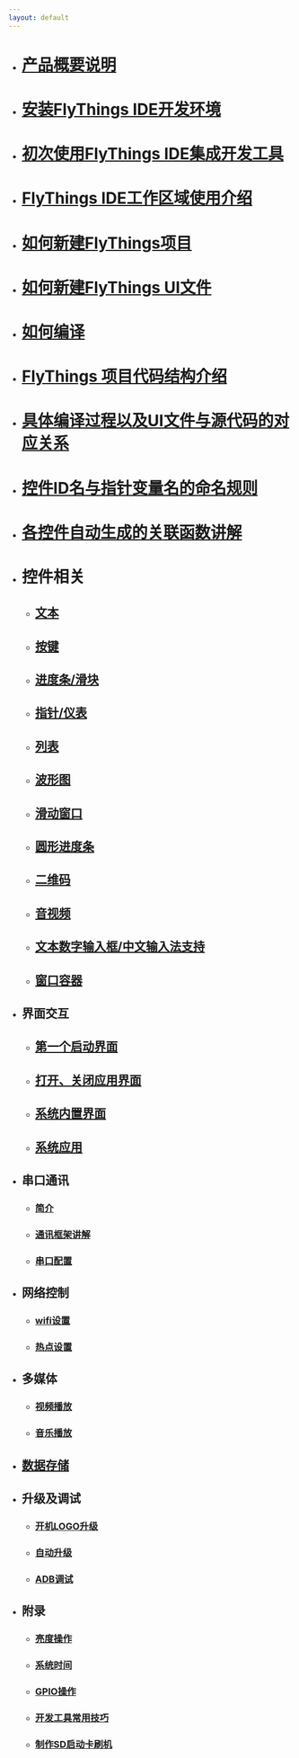 ```yaml
---
layout: default
---
```

<link rel="shortcut icon" type="image/png" href="/favicon.png?">

* # [产品概要说明](product_introduction)
* # [安装FlyThings IDE开发环境](download)
* # [初次使用FlyThings IDE集成开发工具](flythings_ide_snapshot#first_run)
* # [FlyThings IDE工作区域使用介绍](flythings_ide_layouot_introduce)
* # [如何新建FlyThings项目](new_flythings_project#new_flythings_project)
* # [如何新建FlyThings UI文件](new_flythings_ui_file)
* # [如何编译](how_to_compile_flythings)
* # [FlyThings 项目代码结构介绍](project_structure#project_structure)
* # [具体编译过程以及UI文件与源代码的对应关系](ftu_and_source_relationships#ftu_and_source_relationships)
* # [控件ID名与指针变量名的命名规则](named_rule)
* # [各控件自动生成的关联函数讲解](relation_function#relation_function)
* # <span id = "views">控件相关 </span>  
  - ## [文本](textview)  
  - ## [按键](button)
  - ## [进度条/滑块](seekbar)
  - ## [指针/仪表](pointer)
  - ## [列表](listview)
  - ## [波形图](diagram)
  - ## [滑动窗口](slidewindow)
  - ## [圆形进度条](circlebar)
  - ## [二维码](qrcode)
  - ## [音视频](avideo)
  - ## [文本数字输入框/中文输入法支持](edittext)
  - ## [窗口容器](window)
* ## 界面交互  
  - ## [第一个启动界面](first_app)
  - ## [打开、关闭应用界面](open_close_app)
  - ## [系统内置界面](internal_app)
  - ## [系统应用](system_app)
* ## 串口通讯 
  - ### [简介](serial_introdoction)  
  - ### [通讯框架讲解](serial_framework)
  - ### [串口配置](serial_configuration)
* ## 网络控制  
  - ### [wifi设置](wifi)
  - ### [热点设置](wifi_ap)
* ## 多媒体  
  - ### [视频播放](video)
  - ### [音乐播放](audio)
* ## [数据存储](data)
* ## 升级及调试  
  - ### [开机LOGO升级](update_logo)
  - ### [自动升级](autoupgrade)
  - ### [ADB调试](adb_debug)
* ## 附录  
  - ### [亮度操作](brightness)
  - ### [系统时间](system_time)
  - ### [GPIO操作](gpio)
  - ### [开发工具常用技巧](editor_tip)
  - ### [制作SD启动卡刷机](sd_boot)
